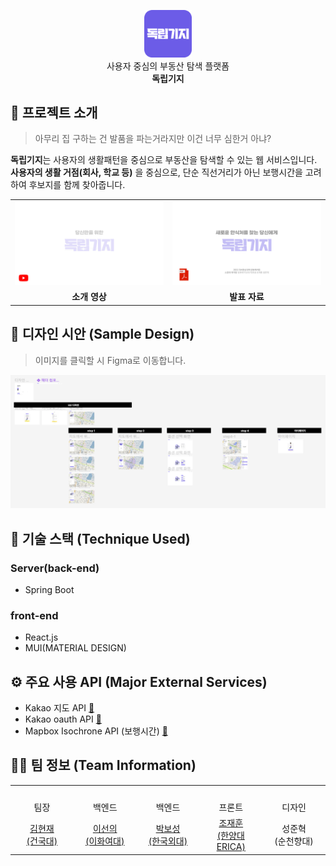 <p align="center">
<img src="images/service_symbol.png" width=15%><br>
사용자 중심의 부동산 탐색 플랫폼<br>
<strong>독립기지</strong>
</p>

## 📖 프로젝트 소개

> 아무리 집 구하는 건 발품을 파는거라지만 이건 너무 심한거 아냐?

**독립기지**는 사용자의 생활패턴을 중심으로 부동산을 탐색할 수 있는 웹 서비스입니다. **사용자의 생활 거점(회사, 학교 등)** 을 중심으로, 단순 직선거리가 아닌 보행시간을 고려하여 후보지를 함께 찾아줍니다.

<table>
	<tr>
		<td width=50%>
			<a href="https://youtu.be/HpKZQ1A_JKo"><img src="images/youtube.png"></a>
		</td>
		<td width=50%>
			<a href="https://github.com/independent-base/dok-rip-gi-ji/blob/master/docs/%EC%86%8C%EC%A4%91%EB%8C%80%20%EB%B3%B5%EB%8D%95%EB%B0%A9_%EB%8F%85%EB%A6%BD%EA%B8%B0%EC%A7%80_%EC%B5%9C%EC%A2%85%20%ED%94%84%EB%A1%9C%EC%A0%9D%ED%8A%B8.pdf"><img src="images/presentation.png"></a>
		</td>
	</tr>
	<tr>
		<td align="center">
			<b>소개 영상</b>
		</td>
		<td align="center">
			<b>발표 자료</b>
		</td>
	</tr>
</table>

## 🎨 디자인 시안 (Sample Design)

> 이미지를 클릭할 시 Figma로 이동합니다.

[![22SWUNIV_HACK_dok-rip-gi-ji-figma](images/design.png)](https://www.figma.com/file/tgMFiFB5zgT0frYzB05APl/%EB%8F%85%EB%A6%BD%EA%B8%B0%EC%A7%80-('22%EC%86%8C%EC%A4%91%EB%8C%80-%EA%B3%B5%EB%8F%99%ED%95%B4%EC%BB%A4%ED%86%A4)?node-id=0%3A1)

## 🔧 기술 스택 (Technique Used)
### Server(back-end)
 - Spring Boot
 
### front-end
 -  React.js
 -  MUI(MATERIAL DESIGN)

## ⚙ 주요 사용 API (Major External Services)
 - Kakao 지도 API [🔗](https://apis.map.kakao.com/)
 - Kakao oauth API [🔗](https://developers.kakao.com/docs/latest/ko/kakaologin/rest-api)
 - Mapbox Isochrone API (보행시간) [🔗](https://docs.mapbox.com/playground/isochrone/)

## 👨‍💻 팀 정보 (Team Information)

<table>
<tbody align="center">
  <tr>
    <td width="20%"><img src="https://avatars.githubusercontent.com/u/45625362?v=3" width="100px;" alt=""/></td>
    <td width="20%"><img src="https://avatars.githubusercontent.com/u/80109963?v=4" width="100px;" alt=""/></td>
    <td width="20%"><img src="https://avatars.githubusercontent.com/u/81157873?v=4" width="100px;" alt=""/></td>
    <td width="20%"><img src="https://avatars.githubusercontent.com/u/76520477?v=4" width="100px;" alt=""/></td>
    <td width="20%"></td>
  </tr>
  <tr>
    <td>팀장</td>
    <td>백엔드</td>
    <td>백엔드</td>
    <td>프론트</td>
    <td>디자인</td>
  </tr>
  <tr>
    <td><a href="https://github.com/hughesgoon">김현재<br>(건국대)</a></td>
    <td><a href="https://github.com/sunnyineverywhere">이선의<br>(이화여대)</a></td>
    <td><a href="https://github.com/bosungpark">박보성<br>(한국외대)</a></td>
    <td><a href="https://github.com/jae-hun-e">조재훈<br>(한양대ERICA)</a></td>
    <td>성준혁<br>(순천향대)</td>
  </tr>
</tbody>
</table>
